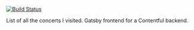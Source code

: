 [![Build Status](https://travis-ci.org/Juuro/concerts.svg?branch=master)](https://travis-ci.org/Juuro/concerts)

List of all the concerts I visited.
Gatsby frontend for a Contentful backend.